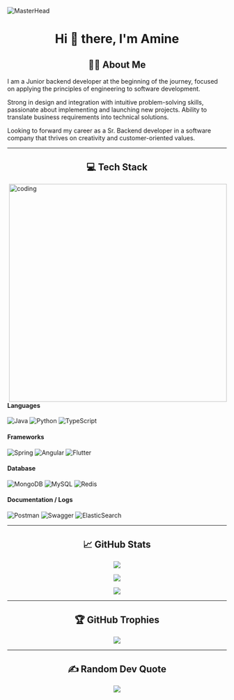 
![MasterHead](https://www.intelegain.com/wp-content/uploads/2019/08/1_OF0xEMkWBv-69zvmNs6RDQ1.gif)

<h1 align="center">Hi 👋 there, I'm Amine</h1> 


 
<h2 align="center"> 👨‍💻 About Me </h2>


I am a Junior backend developer at the beginning of the journey, focused on applying the principles of engineering to software development.

Strong in design and integration with intuitive problem-solving skills, passionate about implementing and launching new projects. Ability to translate business requirements into technical solutions.

Looking to forward my career as a Sr. Backend developer in a software company that thrives on creativity and customer-oriented values.


------

<h2 align="center"> 💻 Tech Stack</h2> 

<img align="right" alt="coding" width="500" src="https://cdn-fphbc.nitrocdn.com/qoghzuucXCXzuGelskqTYEjAMqwfiisP/assets/images/optimized/rev-23e383c/dresma/Dresma_Library/Senior-Software_1Yc9yhzGz.gif">

#### Languages
![Java](https://img.shields.io/badge/java-%23ED8B00.svg?style=for-the-badge&logo=java&logoColor=white) 
![Python](https://img.shields.io/badge/python-3670A0?style=for-the-badge&logo=python&logoColor=ffdd54)
![TypeScript](https://img.shields.io/badge/typescript-%23007ACC.svg?style=for-the-badge&logo=typescript&logoColor=white)   

#### Frameworks
![Spring](https://img.shields.io/badge/spring-%236DB33F.svg?style=for-the-badge&logo=spring&logoColor=white) 
![Angular](https://img.shields.io/badge/angular-%23DD0031.svg?style=for-the-badge&logo=angular&logoColor=white) 
![Flutter](https://img.shields.io/badge/Flutter-%2302569B.svg?style=for-the-badge&logo=Flutter&logoColor=white)  

#### Database
![MongoDB](https://img.shields.io/badge/MongoDB-%234ea94b.svg?style=for-the-badge&logo=mongodb&logoColor=white) 
![MySQL](https://img.shields.io/badge/mysql-%2300f.svg?style=for-the-badge&logo=mysql&logoColor=white) 
![Redis](https://img.shields.io/badge/redis-%23DD0031.svg?style=for-the-badge&logo=redis&logoColor=white) 

<!-- #### CI/CD ???
![Jenkins](https://img.shields.io/badge/jenkins-%232C5263.svg?style=for-the-badge&logo=jenkins&logoColor=white)
![GitHub Actions](https://img.shields.io/badge/-github%20actions-000?style=for-the-badge&logo=githubactions) -->

#### Documentation / Logs 
![Postman](https://img.shields.io/badge/Postman-FF6C37?style=for-the-badge&logo=postman&logoColor=white) 
![Swagger](https://img.shields.io/badge/-Swagger-%23Clojure?style=for-the-badge&logo=swagger&logoColor=white) 
![ElasticSearch](https://img.shields.io/badge/-ElasticSearch-005571?style=for-the-badge&logo=elasticsearch) 

<!--#### Hosting
![Kubernetes](https://img.shields.io/badge/kubernetes-%23326ce5.svg?style=for-the-badge&logo=kubernetes&logoColor=white)
![Docker](https://img.shields.io/badge/docker-%230db7ed.svg?style=for-the-badge&logo=docker&logoColor=white)  
![Google Cloud](https://img.shields.io/badge/Google%20Cloud-%234285F4.svg?style=for-the-badge&logo=google-cloud&logoColor=white) 
![AWS](https://img.shields.io/badge/AWS-%23FF9900.svg?style=for-the-badge&logo=amazon-aws&logoColor=white)-->

----

<h2 align="center"> 📈 GitHub Stats</h2> 


<p align="center"><img src="https://github-readme-stats.vercel.app/api/top-langs/?username=Aminetb2a&theme=tokyonight&hide_border=true&include_all_commits=false&count_private=true&layout=compact"></p>
<p align="center"><img src="https://github-readme-stats.vercel.app/api?username=Aminetb2a&theme=tokyonight&hide_border=true&include_all_commits=false&count_private=true"></p>
<p align="center"><img src="https://github-readme-streak-stats.herokuapp.com/?user=Aminetb2a&theme=tokyonight&hide_border=true"></p>

----

<h2 align="center"> 🏆 GitHub Trophies</h2> 


<p align="center"><img src="https://github-profile-trophy.vercel.app/?username=Aminetb2a&theme=tokyonight&no-frame=true&no-bg=false&margin-w=4"></p>


----

<h2 align="center"> ✍️ Random Dev Quote</h2> 

<p align="center"><img src="https://quotes-github-readme.vercel.app/api?type=horizontal&theme=tokyonight"></p>


